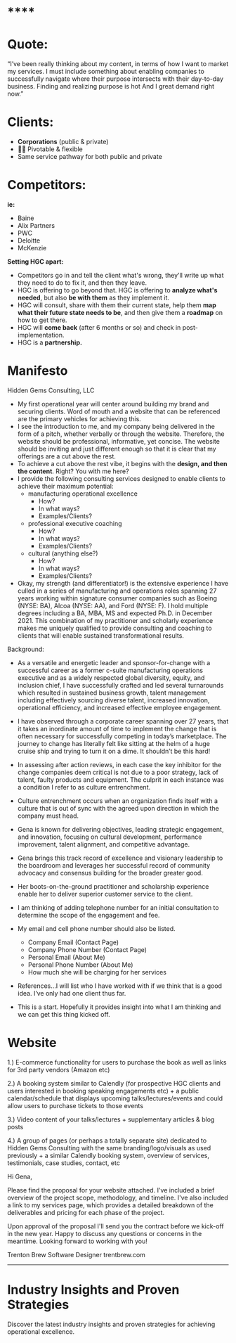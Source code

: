 # \*\*\*\*

# **Quote:**

“I’ve been really thinking about my content, in terms of how I want to market my services. I must include something about enabling companies to successfully navigate where their purpose intersects with their day-to-day business. Finding and realizing purpose is hot And I great demand right now.”

# **Clients:**

- **Corporations** (public & private)
- ☝🏾 Pivotable & flexible
- Same service pathway for both public and private

# Competitors:

**ie:**

- Baine
- Alix Partners
- PWC
- Deloitte
- McKenzie

**Setting HGC apart:**

- Competitors go in and tell the client what's wrong, they'll write up what they need to do to fix it, and then they leave.
- HGC is offering to go beyond that. HGC is offering to **analyze what's needed**, but also **be with them** as they implement it.
- HGC will consult, share with them their current state, help them **map what their future state needs to be**, and then give them a **roadmap** on how to get there.
- HGC will **come back** (after 6 months or so) and check in post-implementation.
- HGC is a **partnership.**

# **Manifesto**

Hidden Gems Consulting, LLC

- My first operational year will center around building my brand and securing clients. Word of mouth and a website that can be referenced are the primary vehicles for achieving this.
- I see the introduction to me, and my company being delivered in the form of a pitch, whether verbally or through the website. Therefore, the website should be professional, informative, yet concise. The website should be inviting and just different enough so that it is clear that my offerings are a cut above the rest.
- To achieve a cut above the rest vibe, it begins with the **design, and then the content**. Right? You with me here?
- I provide the following consulting services designed to enable clients to achieve their maximum potential:
  - manufacturing operational excellence
    - How?
    - In what ways?
    - Examples/Clients?
  - professional executive coaching
    - How?
    - In what ways?
    - Examples/Clients?
  - cultural (anything else?)
    - How?
    - In what ways?
    - Examples/Clients?
- Okay, my strength (and differentiator!) is the extensive experience I have culled in a series of manufacturing and operations roles spanning 27 years working within signature consumer companies such as Boeing (NYSE: BA), Alcoa (NYSE: AA), and Ford (NYSE: F). I hold multiple degrees including a BA, MBA, MS and expected Ph.D. in December 2021. This combination of my practitioner and scholarly experience makes me uniquely qualified to provide consulting and coaching to clients that will enable sustained transformational results.

Background:

- As a versatile and energetic leader and sponsor-for-change with a successful career as a former c-suite manufacturing operations executive and as a widely respected global diversity, equity, and inclusion chief, I have successfully crafted and led several turnarounds which resulted in sustained business growth, talent management including effectively sourcing diverse talent, increased innovation, operational efficiency, and increased effective employee engagement.
- I have observed through a corporate career spanning over 27 years, that it takes an inordinate amount of time to implement the change that is often necessary for successfully competing in today’s marketplace. The journey to change has literally felt like sitting at the helm of a huge cruise ship and trying to turn it on a dime. It shouldn’t be this hard!
- In assessing after action reviews, in each case the key inhibitor for the change companies deem critical is not due to a poor strategy, lack of talent, faulty products and equipment. The culprit in each instance was a condition I refer to as culture entrenchment.
- Culture entrenchment occurs when an organization finds itself with a culture that is out of sync with the agreed upon direction in which the company must head.
- Gena is known for delivering objectives, leading strategic engagement, and innovation, focusing on cultural development, performance improvement, talent alignment, and competitive advantage.
- Gena brings this track record of excellence and visionary leadership to the boardroom and leverages her successful record of community advocacy and consensus building for the broader greater good.
- Her boots-on-the-ground practitioner and scholarship experience enable her to deliver superior customer service to the client.

- I am thinking of adding telephone number for an initial consultation to determine the scope of the engagement and fee.
- My email and cell phone number should also be listed.
  - Company Email (Contact Page)
  - Company Phone Number (Contact Page)
  - Personal Email (About Me)
  - Personal Phone Number (About Me)
  - How much she will be charging for her services
- References…I will list who I have worked with if we think that is a good idea. I’ve only had one client thus far.
- This is a start. Hopefully it provides insight into what I am thinking and we can get this thing kicked off.

# **Website**

1.) E-commerce functionality for users to purchase the book as well as links for 3rd party vendors (Amazon etc)

2.) A booking system similar to Calendly (for prospective HGC clients and users interested in booking speaking engagements etc) + a public calendar/schedule that displays upcoming talks/lectures/events and could allow users to purchase tickets to those events

3.) Video content of your talks/lectures + supplementary articles & blog posts

4.) A group of pages (or perhaps a totally separate site) dedicated to Hidden Gems Consulting with the same branding/logo/visuals as used previously + a similar Calendly booking system, overview of services, testimonials, case studies, contact, etc

Hi Gena,

Please find the proposal for your website attached. I've included a brief overview of the project scope, methodology, and timeline. I've also included a link to my services page, which provides a detailed breakdown of the deliverables and pricing for each phase of the project.

Upon approval of the proposal I'll send you the contract before we kick-off in the new year. Happy to discuss any questions or concerns in the meantime. Looking forward to working with you!

Trenton Brew
Software Designer
trentbrew.com

---

<!-- Blog headline -->

# Industry Insights and Proven Strategies

Discover the latest industry insights and proven strategies for achieving operational excellence.
